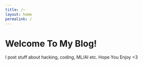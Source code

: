 ```yaml
---
title: /~
layout: home
permalink: /
---
```



# Welcome To My Blog!

I post stuff about hacking, coding, ML/AI etc. Hope You Enjoy <3
